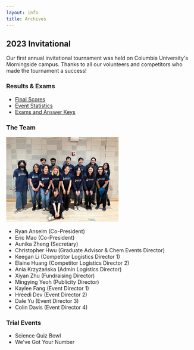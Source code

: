 ```yaml
---
layout: info
title: Archives
---
```


## 2023 Invitational

Our first annual invitational tournament was held on Columbia University's Morningside campus. Thanks to all our volunteers and competitors who made the tournament a success!

### Results & Exams

-   [Final Scores](https://drive.google.com/file/d/1rH8uxAEIBB7uNQa5ODV8KzsOhopJo2vJ/view?usp=sharing)
-   [Event Statistics](https://drive.google.com/file/d/1xCAJ3-54A1LwREEAz3-aGv_9IhPqd0Cx/view?usp=sharing)
-   [Exams and Answer Keys](https://drive.google.com/drive/folders/15J2z5LFEVw5viRTbIxpFHrzvkNxoDg3R)

### The Team

<img src="/assets/images/team.png" alt="2023 Team" width="60%"/>

-   Ryan Anselm (Co-President)
-   Eric Mao (Co-President)
-   Aunika Zheng (Secretary)
-   Christopher Hwu (Graduate Advisor & Chem Events Director)
-   Keegan Li (Competitor Logistics Director 1)
-   Elaine Huang (Competitor Logistics Director 2)
-   Ania Krzyżańska (Admin Logistics Director)
-   Xiyan Zhu (Fundraising Director)
-   Mingying Yeoh (Publicity Director)
-   Kaylee Fang (Event Director 1)
-   Hreedi Dev (Event Director 2)
-   Dale Yu (Event Director 3)
-   Colin Davis (Event Director 4)

### Trial Events

-   Science Quiz Bowl
-   We've Got Your Number
